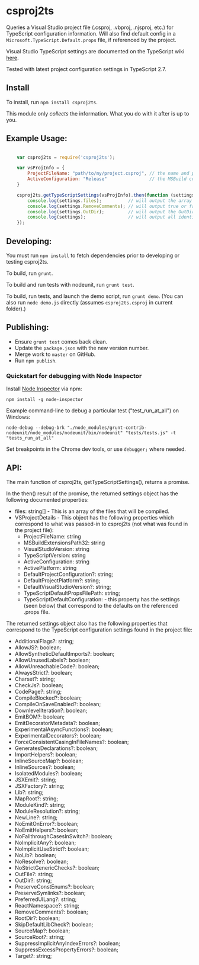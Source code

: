 ﻿# csproj2ts

Queries a Visual Studio project file (.csproj, .vbproj, .njsproj, etc.) for TypeScript configuration information.  Will also find default config in a `Microsoft.TypeScript.Default.props` file, if referenced by the project.

Visual Studio TypeScript settings are documented on the TypeScript wiki [here](http://www.typescriptlang.org/docs/handbook/compiler-options-in-msbuild.html).

Tested with latest project configuration settings in TypeScript 2.7.

## Install

To install, run `npm install csproj2ts`.

This module only *collects* the information.  What you do with it after is up to you.

## Example Usage:
```javascript

    var csproj2ts = require('csproj2ts');

    var vsProjInfo = {
        ProjectFileName: "path/to/my/project.csproj", // the name and path to the project file
        ActiveConfiguration: "Release"                // the MSBuild config to query
    }

    csproj2ts.getTypeScriptSettings(vsProjInfo).then(function (settings) {
        console.log(settings.files);          // will output the array of files
        console.log(settings.RemoveComments); // will output true or false.
        console.log(settings.OutDir);         // will output the OutDir string or undefined.
        console.log(settings);                // will output all identified configuration.
    });

```

## Developing:

You must run `npm install` to fetch dependencies prior to developing or testing csproj2ts.

To build, run `grunt`.

To build and run tests with nodeunit, run `grunt test`.

To build, run tests, and launch the demo script, run `grunt demo`.  (You can also run `node demo.js` directly (assumes `csproj2ts.csproj` in current folder).)

## Publishing:

  * Ensure `grunt test` comes back clean.
  * Update the `package.json` with the new version number.
  * Merge work to `master` on GitHub.
  * Run `npm publish`.

### Quickstart for debugging with Node Inspector

Install [Node Inspector](https://github.com/node-inspector/node-inspector) via npm:

`npm install -g node-inspector`

Example command-line to debug a particular test ("test_run_at_all") on Windows:

`node-debug --debug-brk "./node_modules/grunt-contrib-nodeunit/node_modules/nodeunit/bin/nodeunit" "tests/tests.js" -t "tests_run_at_all"`

Set breakpoints in the Chrome dev tools, or use `debugger;` where needed.


## API:

The main function of csproj2ts, getTypeScriptSettings(), returns a promise.

In the then() result of the promise, the returned settings object has the following documented properties:

  * files: string[] - This is an array of the files that will be compiled.
  * VSProjectDetails - This object has the following properties which correspond to what was passed-in to csproj2ts (not what was found in the project file):
    * ProjectFileName: string
    * MSBuildExtensionsPath32: string
    * VisualStudioVersion: string
    * TypeScriptVersion: string
    * ActiveConfiguration: string
    * ActivePlatform: string
    * DefaultProjectConfiguration?: string;
    * DefaultProjectPlatform?: string;
    * DefaultVisualStudioVersion?: string;
    * TypeScriptDefaultPropsFilePath: string;
    * TypeScriptDefaultConfiguration: - this property has the settings (seen below) that correspond to the defaults on the referenced .props file.


The returned settings object also has the following properties that correspond to the TypeScript configuration settings found in the project file:

  * AdditionalFlags?: string;
  * AllowJS?: boolean;
  * AllowSyntheticDefaultImports?: boolean;
  * AllowUnusedLabels?: boolean;
  * AllowUnreachableCode?: boolean;
  * AlwaysStrict?: boolean;
  * Charset?: string;
  * CheckJs?: boolean;
  * CodePage?: string;
  * CompileBlocked?: boolean;
  * CompileOnSaveEnabled?: boolean;
  * DownlevelIteration?: boolean;
  * EmitBOM?: boolean;
  * EmitDecoratorMetadata?: boolean;
  * ExperimentalAsyncFunctions?: boolean;
  * ExperimentalDecorators?: boolean;
  * ForceConsistentCasingInFileNames?: boolean;
  * GeneratesDeclarations?: boolean;
  * ImportHelpers?: boolean;
  * InlineSourceMap?: boolean;
  * InlineSources?: boolean;
  * IsolatedModules?: boolean;
  * JSXEmit?: string;
  * JSXFactory?: string;
  * Lib?: string;
  * MapRoot?: string;
  * ModuleKind?: string;
  * ModuleResolution?: string;
  * NewLine?: string;
  * NoEmitOnError?: boolean;
  * NoEmitHelpers?: boolean;
  * NoFallthroughCasesInSwitch?: boolean;
  * NoImplicitAny?: boolean;
  * NoImplicitUseStrict?: boolean;
  * NoLib?: boolean;
  * NoResolve?: boolean;
  * NoStrictGenericChecks?: boolean;
  * OutFile?: string;
  * OutDir?: string;
  * PreserveConstEnums?: boolean;
  * PreserveSymlinks?: boolean;
  * PreferredUILang?: string;
  * ReactNamespace?: string;
  * RemoveComments?: boolean;
  * RootDir?: boolean;
  * SkipDefaultLibCheck?: boolean;
  * SourceMap?: boolean;
  * SourceRoot?: string;
  * SuppressImplicitAnyIndexErrors?: boolean;
  * SuppressExcessPropertyErrors?: boolean;
  * Target?: string;
